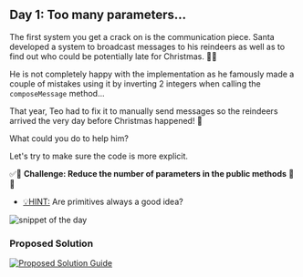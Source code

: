 ## Day 1: Too many parameters...

The first system you get a crack on is the communication piece.
Santa developed a system to broadcast messages to his reindeers as well as to find out who could be potentially late for Christmas. 🦌🫎

He is not completely happy with the implementation as he famously made a couple of mistakes using it by inverting 2 integers when calling the `composeMessage` method...

That year, Teo had to fix it to manually send messages so the reindeers arrived the very day before Christmas happened! 📣

What could you do to help him? 

Let's try to make sure the code is more explicit.

✅🚀 **Challenge: Reduce the number of parameters in the public methods** 🚀✅

- <u>💡HINT:</u> Are primitives always a good idea?

![snippet of the day](snippet.webp)

### Proposed Solution
[![Proposed Solution Guide](../../img/proposed-solution.webp)](solution/step-by-step.md)